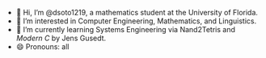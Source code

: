 - 👋 Hi, I’m @dsoto1219, a mathematics student at the University of Florida.
- 👀 I’m interested in Computer Engineering, Mathematics, and Linguistics.
- 🌱 I’m currently learning Systems Engineering via Nand2Tetris and *Modern C* by Jens Gusedt. 
- 😄 Pronouns: all

<!---
dsoto1219/dsoto1219 is a ✨ special ✨ repository because its `README.md` (this file) appears on your GitHub profile.
You can click the Preview link to take a look at your changes.
--->
